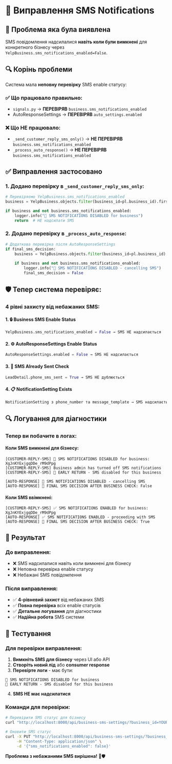 # 🚫 Виправлення SMS Notifications

## 🚨 Проблема яка була виявлена

SMS повідомлення надсилалися **навіть коли були вимкнені** для конкретного бізнесу через `YelpBusiness.sms_notifications_enabled=False`.

## 🔍 Корінь проблеми

Система мала **неповну перевірку** SMS enable статусу:

### ✅ **Що працювало правильно:**
- `signals.py` → **ПЕРЕВІРЯВ** `business.sms_notifications_enabled`
- AutoResponseSettings → **ПЕРЕВІРЯВ** `auto_settings.enabled`

### ❌ **Що НЕ працювало:**
- `_send_customer_reply_sms_only()` → **НЕ ПЕРЕВІРЯВ** `business.sms_notifications_enabled`
- `_process_auto_response()` → **НЕ ПЕРЕВІРЯВ** `business.sms_notifications_enabled`

## ✅ Виправлення застосовано

### 1. **Додано перевірку в `_send_customer_reply_sms_only`:**
```python
# Перевіряємо YelpBusiness.sms_notifications_enabled
business = YelpBusiness.objects.filter(business_id=pl.business_id).first()

if business and not business.sms_notifications_enabled:
    logger.info("🚫 SMS NOTIFICATIONS DISABLED for business")
    return  # НЕ надсилати SMS
```

### 2. **Додано перевірку в `_process_auto_response`:**
```python
# Додаткова перевірка після AutoResponseSettings
if final_sms_decision:
    business = YelpBusiness.objects.filter(business_id=pl.business_id).first()
    
    if business and not business.sms_notifications_enabled:
        logger.info("🚫 SMS NOTIFICATIONS DISABLED - cancelling SMS")
        final_sms_decision = False
```

## 🛡️ Тепер система перевіряє:

### **4 рівні захисту від небажаних SMS:**

#### 1. **🔒 Business SMS Enable Status**
```python
YelpBusiness.sms_notifications_enabled = False → SMS НЕ надсилається
```

#### 2. **⚙️ AutoResponseSettings Enable Status**
```python
AutoResponseSettings.enabled = False → SMS НЕ надсилається
```

#### 3. **📱 SMS Already Sent Check**
```python
LeadDetail.phone_sms_sent = True → SMS НЕ дублюється
```

#### 4. **📋 NotificationSetting Exists**
```python
NotificationSetting з phone_number та message_template → SMS надсилається
```

## 🔍 Логування для діагностики

### **Тепер ви побачите в логах:**

#### **Коли SMS вимкнені для бізнесу:**
```
[CUSTOMER-REPLY-SMS] 🚫 SMS NOTIFICATIONS DISABLED for business: XgJnKYExjgqDDe_rM9dPpg
[CUSTOMER-REPLY-SMS] Business admin has turned off SMS notifications
[CUSTOMER-REPLY-SMS] 🛑 EARLY RETURN - SMS disabled for this business

[AUTO-RESPONSE] 🚫 SMS NOTIFICATIONS DISABLED - cancelling SMS
[AUTO-RESPONSE] 🎯 FINAL SMS DECISION AFTER BUSINESS CHECK: False
```

#### **Коли SMS ввімкнені:**
```
[CUSTOMER-REPLY-SMS] ✅ SMS NOTIFICATIONS ENABLED for business: XgJnKYExjgqDDe_rM9dPpg
[AUTO-RESPONSE] ✅ SMS NOTIFICATIONS ENABLED - proceeding with SMS
[AUTO-RESPONSE] 🎯 FINAL SMS DECISION AFTER BUSINESS CHECK: True
```

## 🎯 Результат

### **До виправлення:**
- ❌ SMS надсилалися навіть коли вимкнені для бізнесу
- ❌ Неповна перевірка enable статусу
- ❌ Небажані SMS повідомлення

### **Після виправлення:**
- ✅ **4-рівневий захист** від небажаних SMS
- ✅ **Повна перевірка** всіх enable статусів
- ✅ **Детальне логування** для діагностики
- ✅ **Надійна робота** SMS системи

## 🚀 Тестування

### **Для перевірки виправлення:**

1. **Вимкніть SMS для бізнесу** через UI або API
2. **Створіть новий лід** або **consumer response**  
3. **Перевірте логи** - має бути:
```
🚫 SMS NOTIFICATIONS DISABLED for business
🛑 EARLY RETURN - SMS disabled for this business
```
4. **SMS НЕ має надсилатися**

### **Команди для перевірки:**
```bash
# Перевірити SMS статус для бізнесу
curl "http://localhost:8000/api/business-sms-settings/?business_id=YOUR_BUSINESS_ID"

# Оновити SMS статус
curl -X PUT "http://localhost:8000/api/business-sms-settings/?business_id=YOUR_BUSINESS_ID" \
     -H "Content-Type: application/json" \
     -d '{"sms_notifications_enabled": false}'
```

**Проблема з небажаними SMS вирішена!** 🎯🛡️
